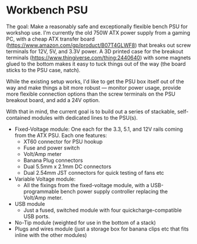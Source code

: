 # Workbench PSU

The goal: Make a reasonably safe and exceptionally flexible bench PSU for workshop use. I'm currently the old 750W ATX power supply from a gaming PC, with a cheap ATX transfer board (https://www.amazon.com/gp/product/B07T4GLWF8) that breaks out screw terminals for 12V, 5V, and 3.3V power. A 3D printed case for the breakout terminals (https://www.thingiverse.com/thing:2440640) with some magnets glued to the bottom makes it easy to tuck things out of the way (the board sticks to the PSU case, natch).

While the existing setup works, I'd like to get the PSU box itself out of the way and make things a bit more robust — monitor power usage, provide more flexible connection options than the screw terminals on the PSU breakout board, and add a 24V option.

With that in mind, the current goal is to build out a series of stackable, self-contained modules with dedicated lines to the PSU(s).

- Fixed-Voltage module: One each for the 3.3, 5.1, and 12V rails coming from the ATX PSU. Each one features:
  - XT60 connector for PSU hookup
  - Fuse and power switch
  - Volt/Amp meter
  - Banana Plug connectors
  - Dual 5.5mm x 2.1mm DC connectors
  - Dual 2.54mm JST connectors for quick testing of fans etc
- Variable Voltage module:
  - All the fixings from the fixed-voltage module, with a USB-programmable bench power supply controller replacing the Volt/Amp meter.
- USB module
  - Just a fused, switched module with four quickcharge-compatible USB ports.
- No-Tip module (weighted for use in the bottom of a stack)
- Plugs and wires module (just a storage box for banana clips etc that fits inline with the other modules)